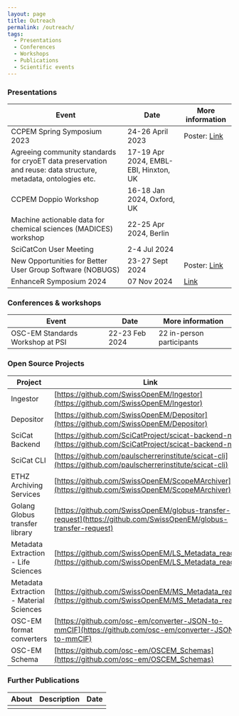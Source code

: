 ```yaml
---
layout: page
title: Outreach
permalink: /outreach/
tags:
  - Presentations
  - Conferences
  - Workshops
  - Publications
  - Scientific events
---
```


### Presentations ###

| Event | Date | More information |
|---------|------|---------|
| CCPEM Spring Symposium 2023  | 24-26 April 2023 | Poster: [Link](https://zenodo.org/doi/10.5281/zenodo.7845285) |
| Agreeing community standards for cryoET data preservation and reuse: data structure, metadata, ontologies etc. | 17-19 Apr 2024, EMBL-EBI, Hinxton, UK |
| CCPEM Doppio Workshop | 16-18 Jan 2024, Oxford, UK ||
| Machine actionable data for chemical sciences (MADICES) workshop | 22-25 Apr 2024, Berlin |
| SciCatCon User Meeting | 2-4 Jul 2024 |
| New Opportunities for Better User Group Software (NOBUGS) | 23-27 Sept 2024 | Poster: [Link](https://zenodo.org/records/13798727) |
| EnhanceR Symposium 2024 | 07 Nov 2024 | [Link](https://symposium.enhancer.ch/) |

### Conferences & workshops ###

| Event | Date | More information |
|---------|------|---------|
| OSC-EM Standards Workshop at PSI | 22-23 Feb 2024 | 22 in-person participants

### Open Source Projects ###

<html>
  <div id="opensourceprojects"></div>
</html>

| Project | Link |
|---------|------|
| Ingestor | [https://github.com/SwissOpenEM/Ingestor](https://github.com/SwissOpenEM/Ingestor) |
| Depositor | [https://github.com/SwissOpenEM/Depositor](https://github.com/SwissOpenEM/Depositor) |
| SciCat Backend | [https://github.com/SciCatProject/scicat-backend-next](https://github.com/SciCatProject/scicat-backend-next) |
| SciCat CLI | [https://github.com/paulscherrerinstitute/scicat-cli](https://github.com/paulscherrerinstitute/scicat-cli) |
| ETHZ Archiving Services | [https://github.com/SwissOpenEM/ScopeMArchiver](https://github.com/SwissOpenEM/ScopeMArchiver) |
| Golang Globus transfer library | [https://github.com/SwissOpenEM/globus-transfer-request](https://github.com/SwissOpenEM/globus-transfer-request) |
| Metadata Extraction - Life Sciences | [https://github.com/SwissOpenEM/LS_Metadata_reader](https://github.com/SwissOpenEM/LS_Metadata_reader) |
| Metadata Extraction - Material Sciences | [https://github.com/SwissOpenEM/MS_Metadata_reader](https://github.com/SwissOpenEM/MS_Metadata_reader) |
| OSC-EM format converters | [https://github.com/osc-em/converter-JSON-to-mmCIF](https://github.com/osc-em/converter-JSON-to-mmCIF) |
| OSC-EM Schema | [https://github.com/osc-em/OSCEM_Schemas](https://github.com/osc-em/OSCEM_Schemas) |

### Further Publications ###

| About | Description | Date |
| ----- | ----------- | ---- |
|       |             |      |

